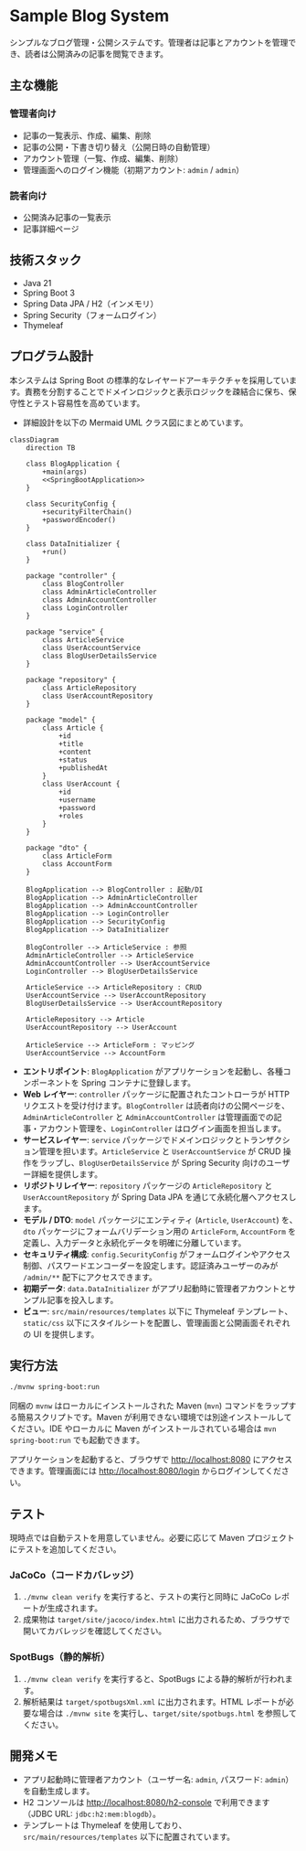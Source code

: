 # Sample Blog System

シンプルなブログ管理・公開システムです。管理者は記事とアカウントを管理でき、読者は公開済みの記事を閲覧できます。

## 主な機能

### 管理者向け
- 記事の一覧表示、作成、編集、削除
- 記事の公開・下書き切り替え（公開日時の自動管理）
- アカウント管理（一覧、作成、編集、削除）
- 管理画面へのログイン機能（初期アカウント: `admin` / `admin`）

### 読者向け
- 公開済み記事の一覧表示
- 記事詳細ページ

## 技術スタック
- Java 21
- Spring Boot 3
- Spring Data JPA / H2（インメモリ）
- Spring Security（フォームログイン）
- Thymeleaf

## プログラム設計

本システムは Spring Boot の標準的なレイヤードアーキテクチャを採用しています。責務を分割することでドメインロジックと表示ロジックを疎結合に保ち、保守性とテスト容易性を高めています。

- 詳細設計を以下の Mermaid UML クラス図にまとめています。

```mermaid
classDiagram
    direction TB

    class BlogApplication {
        +main(args)
        <<SpringBootApplication>>
    }

    class SecurityConfig {
        +securityFilterChain()
        +passwordEncoder()
    }

    class DataInitializer {
        +run()
    }

    package "controller" {
        class BlogController
        class AdminArticleController
        class AdminAccountController
        class LoginController
    }

    package "service" {
        class ArticleService
        class UserAccountService
        class BlogUserDetailsService
    }

    package "repository" {
        class ArticleRepository
        class UserAccountRepository
    }

    package "model" {
        class Article {
            +id
            +title
            +content
            +status
            +publishedAt
        }
        class UserAccount {
            +id
            +username
            +password
            +roles
        }
    }

    package "dto" {
        class ArticleForm
        class AccountForm
    }

    BlogApplication --> BlogController : 起動/DI
    BlogApplication --> AdminArticleController
    BlogApplication --> AdminAccountController
    BlogApplication --> LoginController
    BlogApplication --> SecurityConfig
    BlogApplication --> DataInitializer

    BlogController --> ArticleService : 参照
    AdminArticleController --> ArticleService
    AdminAccountController --> UserAccountService
    LoginController --> BlogUserDetailsService

    ArticleService --> ArticleRepository : CRUD
    UserAccountService --> UserAccountRepository
    BlogUserDetailsService --> UserAccountRepository

    ArticleRepository --> Article
    UserAccountRepository --> UserAccount

    ArticleService --> ArticleForm : マッピング
    UserAccountService --> AccountForm
```

- **エントリポイント**: `BlogApplication` がアプリケーションを起動し、各種コンポーネントを Spring コンテナに登録します。
- **Web レイヤー**: `controller` パッケージに配置されたコントローラが HTTP リクエストを受け付けます。`BlogController` は読者向けの公開ページを、`AdminArticleController` と `AdminAccountController` は管理画面での記事・アカウント管理を、`LoginController` はログイン画面を担当します。
- **サービスレイヤー**: `service` パッケージでドメインロジックとトランザクション管理を担います。`ArticleService` と `UserAccountService` が CRUD 操作をラップし、`BlogUserDetailsService` が Spring Security 向けのユーザー詳細を提供します。
- **リポジトリレイヤー**: `repository` パッケージの `ArticleRepository` と `UserAccountRepository` が Spring Data JPA を通じて永続化層へアクセスします。
- **モデル / DTO**: `model` パッケージにエンティティ (`Article`, `UserAccount`) を、`dto` パッケージにフォームバリデーション用の `ArticleForm`, `AccountForm` を定義し、入力データと永続化データを明確に分離しています。
- **セキュリティ構成**: `config.SecurityConfig` がフォームログインやアクセス制御、パスワードエンコーダーを設定します。認証済みユーザーのみが `/admin/**` 配下にアクセスできます。
- **初期データ**: `data.DataInitializer` がアプリ起動時に管理者アカウントとサンプル記事を投入します。
- **ビュー**: `src/main/resources/templates` 以下に Thymeleaf テンプレート、`static/css` 以下にスタイルシートを配置し、管理画面と公開画面それぞれの UI を提供します。

## 実行方法

```bash
./mvnw spring-boot:run
```

同梱の `mvnw` はローカルにインストールされた Maven (`mvn`) コマンドをラップする簡易スクリプトです。Maven が利用できない環境では別途インストールしてください。IDE やローカルに Maven がインストールされている場合は `mvn spring-boot:run` でも起動できます。

アプリケーションを起動すると、ブラウザで <http://localhost:8080> にアクセスできます。管理画面には <http://localhost:8080/login> からログインしてください。

## テスト

現時点では自動テストを用意していません。必要に応じて Maven プロジェクトにテストを追加してください。

### JaCoCo（コードカバレッジ）

1. `./mvnw clean verify` を実行すると、テストの実行と同時に JaCoCo レポートが生成されます。
2. 成果物は `target/site/jacoco/index.html` に出力されるため、ブラウザで開いてカバレッジを確認してください。

### SpotBugs（静的解析）

1. `./mvnw clean verify` を実行すると、SpotBugs による静的解析が行われます。
2. 解析結果は `target/spotbugsXml.xml` に出力されます。HTML レポートが必要な場合は `./mvnw site` を実行し、`target/site/spotbugs.html` を参照してください。

## 開発メモ
- アプリ起動時に管理者アカウント（ユーザー名: `admin`, パスワード: `admin`）を自動生成します。
- H2 コンソールは <http://localhost:8080/h2-console> で利用できます（JDBC URL: `jdbc:h2:mem:blogdb`）。
- テンプレートは Thymeleaf を使用しており、`src/main/resources/templates` 以下に配置されています。
